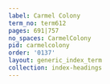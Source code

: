 ```yaml
---
label: Carmel Colony
term_no: term612
pages: 691|757
no_spaces: CarmelColony
pid: carmelcolony
order: '0137'
layout: generic_index_term
collection: index-headings
---
```

